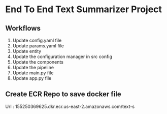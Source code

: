 # End To End Text Summarizer Project

## Workflows

1. Update config.yaml file
2. Update params.yaml file
3. Update entity
4. Update the configuration manager in src config
5. Update the components
6. Update the pipeline
7. Update main.py file
8. Update app.py file


## Create ECR Repo to save docker file

Url : 155250369625.dkr.ecr.us-east-2.amazonaws.com/text-s